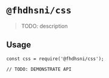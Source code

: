 # `@fhdhsni/css`

> TODO: description

## Usage

```
const css = require('@fhdhsni/css');

// TODO: DEMONSTRATE API
```
